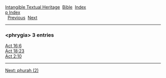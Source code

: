 [Intangible Textual Heritage](../../index)  [Bible](../index) 
[Index](index)   
[p Index](_p_)  
  [Previous](c08515)  [Next](c08517) 

------------------------------------------------------------------------

### &lt;phrygia&gt; 3 entries

[Act 16:6](../kjv/act016.htm#006)  
[Act 18:23](../kjv/act018.htm#023)  
[Act 2:10](../kjv/act002.htm#010)  

------------------------------------------------------------------------

[Next: phurah (2)](c08517)
